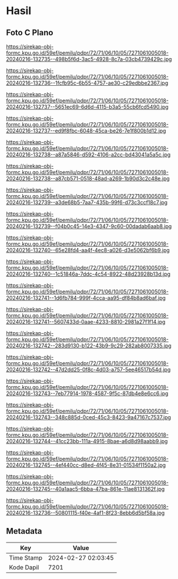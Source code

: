 # Hasil

## Foto C Plano

https://sirekap-obj-formc.kpu.go.id/59ef/pemilu/pdpr/72/71/06/10/05/7271061005018-20240216-132735--498b5f6d-3ac5-4928-8c7a-03cb4739429c.jpg

https://sirekap-obj-formc.kpu.go.id/59ef/pemilu/pdpr/72/71/06/10/05/7271061005018-20240216-132736--1fcfb95c-6b55-4757-ae30-c29edbbe2367.jpg

https://sirekap-obj-formc.kpu.go.id/59ef/pemilu/pdpr/72/71/06/10/05/7271061005018-20240216-132737--5651ec69-6d6d-4115-b3a5-55cb6fcd5490.jpg

https://sirekap-obj-formc.kpu.go.id/59ef/pemilu/pdpr/72/71/06/10/05/7271061005018-20240216-132737--ed9f8fbc-6048-45ca-be26-7e1f800b1d12.jpg

https://sirekap-obj-formc.kpu.go.id/59ef/pemilu/pdpr/72/71/06/10/05/7271061005018-20240216-132738--a87a5846-d592-4106-a2cc-bd43041a5a5c.jpg

https://sirekap-obj-formc.kpu.go.id/59ef/pemilu/pdpr/72/71/06/10/05/7271061005018-20240216-132738--a87cb571-0518-48ad-a269-1b90d3c2c48e.jpg

https://sirekap-obj-formc.kpu.go.id/59ef/pemilu/pdpr/72/71/06/10/05/7271061005018-20240216-132739--a3de68b5-7aa7-435b-99f6-d73c3ccf18c7.jpg

https://sirekap-obj-formc.kpu.go.id/59ef/pemilu/pdpr/72/71/06/10/05/7271061005018-20240216-132739--f04b0c45-14e3-4347-9c60-00dadab6aab8.jpg

https://sirekap-obj-formc.kpu.go.id/59ef/pemilu/pdpr/72/71/06/10/05/7271061005018-20240216-132740--65e28fd4-aa4f-4ec8-a026-d3e5062bf6b9.jpg

https://sirekap-obj-formc.kpu.go.id/59ef/pemilu/pdpr/72/71/06/10/05/7271061005018-20240216-132740--1c51846a-7ddc-4c54-8922-48d23928b13d.jpg

https://sirekap-obj-formc.kpu.go.id/59ef/pemilu/pdpr/72/71/06/10/05/7271061005018-20240216-132741--1d6fb784-999f-4cca-aa95-df84b8ad6baf.jpg

https://sirekap-obj-formc.kpu.go.id/59ef/pemilu/pdpr/72/71/06/10/05/7271061005018-20240216-132741--5607433d-0aae-4233-8810-2981a27f1f14.jpg

https://sirekap-obj-formc.kpu.go.id/59ef/pemilu/pdpr/72/71/06/10/05/7271061005018-20240216-132742--283d9130-b122-43b9-9c29-282ab8007335.jpg

https://sirekap-obj-formc.kpu.go.id/59ef/pemilu/pdpr/72/71/06/10/05/7271061005018-20240216-132742--47d2dd25-0f8c-4d03-a757-5ee46517b54d.jpg

https://sirekap-obj-formc.kpu.go.id/59ef/pemilu/pdpr/72/71/06/10/05/7271061005018-20240216-132743--7eb77914-1978-4587-9f5c-87db4e8e6cc6.jpg

https://sirekap-obj-formc.kpu.go.id/59ef/pemilu/pdpr/72/71/06/10/05/7271061005018-20240216-132743--348c885d-0ced-45c3-8423-9a47167c7537.jpg

https://sirekap-obj-formc.kpu.go.id/59ef/pemilu/pdpr/72/71/06/10/05/7271061005018-20240216-132744--41cc23bb-111a-4915-8bae-a6d8d98aabb9.jpg

https://sirekap-obj-formc.kpu.go.id/59ef/pemilu/pdpr/72/71/06/10/05/7271061005018-20240216-132745--4ef440cc-d8ed-4f45-8e31-01534f1150a2.jpg

https://sirekap-obj-formc.kpu.go.id/59ef/pemilu/pdpr/72/71/06/10/05/7271061005018-20240216-132745--40a1aac5-6bba-47ba-861e-11ae8131362f.jpg

https://sirekap-obj-formc.kpu.go.id/59ef/pemilu/pdpr/72/71/06/10/05/7271061005018-20240216-132736--50801115-f40e-4af1-8f23-8ebb6d5bf58a.jpg


## Metadata

| Key        | Value               |
| ---------- | ------------------- |
| Time Stamp | 2024-02-27 02:03:45 |
| Kode Dapil | 7201                |




